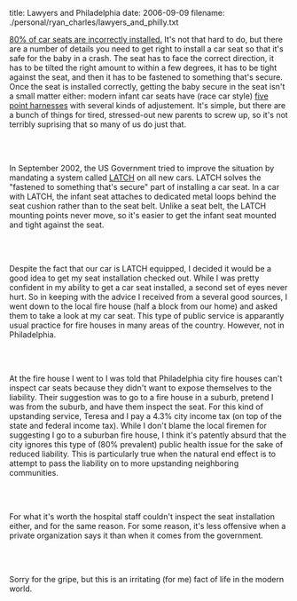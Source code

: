 title: Lawyers and Philadelphia
date: 2006-09-09
filename: ./personal/ryan_charles/lawyers_and_philly.txt


<a
href="http://www.edmunds.com/apps/vdpcontainers/do/vdp/articleId=104581/pageNumber=1">80%
of car seats are incorrectly installed.</a> It's not that hard to do,
but there are a number of details you need to get right to install a
car seat so that it's safe for the baby in a crash. The seat has
to face the correct direction, it has to be tilted the right amount to
within a few degrees, it has to be tight against the seat, and then it
has to be fastened to something that's secure. Once the seat is
installed correctly, getting the baby secure in the seat isn't a small
matter either: modern infant car seats have (race car style) <a
href="http://en.wikipedia.org/wiki/Seat_belt">five point harnesses</a>
with several kinds of adjustement. It's simple, but there are a bunch
of things for tired, stressed-out new parents to screw up, so it's not
terribly suprising that so many of us do just that.

<br><br>

In September 2002, the US Government tried to improve the situation by
mandating a system called <a
href="http://en.wikipedia.org/wiki/LATCH">LATCH</a> on all new cars.
LATCH solves the "fastened to something that's secure" part of
installing a car seat.  In a car with LATCH, the infant seat attaches
to dedicated metal loops behind the seat cushion rather than to the
seat belt. Unlike a seat belt, the LATCH mounting points never move,
so it's easier to get the infant seat mounted and tight against the
seat.

<br><Br>

Despite the fact that our car is LATCH equipped, I decided it would be
a good idea to get my seat installation checked out.  While I was
pretty confident in my ability to get a car seat installed, a second
set of eyes never hurt. So in keeping with the advice I received from
a several good sources, I went down to the local fire house (half a
block from our home) and asked them to take a look at my car seat.
This type of public service is apparantly usual practice for fire
houses in many areas of the country.  However, not in Philadelphia.

<br><br>

At the fire house I went to I was told that Philadelphia city fire
houses can't inspect car seats because they didn't want to expose
themselves to the liability.  Their suggestion was to go to a fire
house in a suburb, pretend I was from the suburb, and have them
inspect the seat. For this kind of upstanding service, Teresa and I
pay a 4.3% city income tax (on top of the state and federal income
tax).  While I don't blame the local firemen for suggesting I go to a
suburban fire house, I think it's patently absurd that the city
ignores this type of (80% prevalent) public health issue for the sake
of reduced liability. This is particularly true when the natural end
effect is to attempt to pass the liability on to more upstanding
neighboring communities.

<br><br>

For what it's worth the hospital staff couldn't inspect the seat
installation either, and for the same reason. For some reason, it's
less offensive when a private organization says it than when it comes
from the government.

<br><br>

Sorry for the gripe, but this is an irritating (for me) 
fact of life in the modern world.

